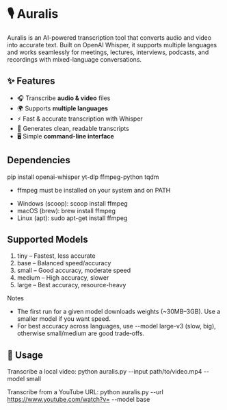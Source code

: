 # 🎙️ Auralis
Auralis is an AI-powered transcription tool that converts audio and video into accurate text. Built on OpenAI Whisper, it supports multiple languages and works seamlessly for meetings, lectures, interviews, podcasts, and recordings with mixed-language conversations.

## ✨ Features
- 🎧 Transcribe **audio & video** files
- 🌍 Supports **multiple languages**
- ⚡ Fast & accurate transcription with Whisper
- 📝 Generates clean, readable transcripts
- 🖥️ Simple **command-line interface**

## Dependencies
pip install openai-whisper yt-dlp ffmpeg-python tqdm
- ffmpeg must be installed on your system and on PATH
* Windows (scoop): scoop install ffmpeg
* macOS (brew): brew install ffmpeg
* Linux (apt): sudo apt-get install ffmpeg

## Supported Models

1. tiny – Fastest, less accurate
2. base – Balanced speed/accuracy
3. small – Good accuracy, moderate speed
4. medium – High accuracy, slower
5. large – Best accuracy, resource-heavy

Notes
- The first run for a given model downloads weights (~30MB–3GB). Use a smaller model if you want speed.
- For best accuracy across languages, use --model large-v3 (slow, big), otherwise small/medium are good trade‑offs.

## 🎯 Usage
Transcribe a local video: 
python auralis.py --input path/to/video.mp4 --model small

Transcribe from a YouTube URL: 
python auralis.py --url https://www.youtube.com/watch?v=<id> --model base
